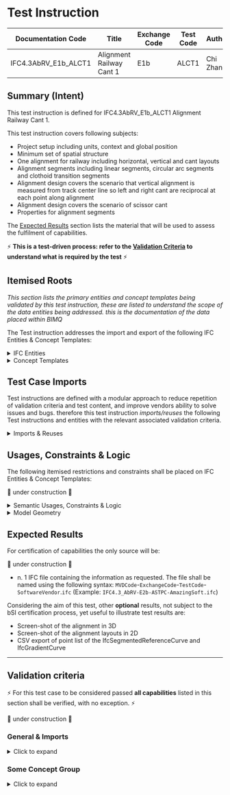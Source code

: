 # Test Instruction

| Documentation Code   | Title                                          | Exchange Code | Test Code | Author          | Data Owner | Version | Date       |
|----------------------|------------------------------------------------|---------------|-----------| ----------------|------------|---------|------------|
| IFC4.3AbRV_E1b_ALCT1   | Alignment Railway Cant 1                     | E1b      | ALCT1     | Chi Zhang       | SBB        | 1.0     | 10.02.2022 |


## Summary (Intent)

This test instruction is defined for IFC4.3AbRV_E1b_ALCT1 Alignment Railway Cant 1.

This test instruction covers following subjects:
- Project setup including units, context and global position
- Minimum set of spatial structure 
- One alignment for railway including horizontal, vertical and cant layouts
- Alignment segments including linear segments, circular arc segments and clothoid transition segments
- Alignment design covers the scenario that vertical alignment is measured from track center line so left and right cant are reciprocal at each point along alignment
- Alignment design covers the scenario of scissor cant
- Properties for alignment segments

The [Expected Results](#Expected-Results) section lists the material that will be used to assess the fulfilment of capabilities.

:zap: **This is a test-driven process: refer to the [Validation Criteria](#Validation-Criteria) to understand what is required by the test** :zap:

## Itemised Roots
*This section lists the primary entities and concept templates being validated by this test instruction, these are listed to understand the scope of the data entities being addressed. this is the documentation of the data placed within BIMQ*

The Test instruction addresses the import and export of the following IFC Entities & Concept Templates:

<details><summary>IFC Entities</summary>

These entities represent a test-specific subset of the wider AbRV_Ex exchange and the overall AbRV MVD. **The scope of the test shall not be used as a definitive scope of the exchange, or of the entire MVD.**

- *Rooted entities*
  - *IfcProject*
  - *IfcSite*
  - *IfcAlignment*
  - *IfcAlignmentSegment*
  - *IfcAlignmentHorizontal*
  - *IfcAlignmentVertical*
  - *IfcAlignmentCant*
  
- *Non-Rooted entities*
  - *IfcMapConversion*
  - *IfcProjectedCRS*
  - *IfcUnitAssignment*
  - *IfcSIUnit*
  - *IfcAlignmentHorizontalSegment*
  - *IfcAlignmentVerticalSegment*
  - *IfcAlignmentCantSegment*
  - *IfcAxis2Placement2D*
  - *IfcAxis2Placement3D*
  - *IfcCircle*
  - *IfcClothoid*
  - *IfcCompositeCurve*
  - *IfcCurveSegment*
  - *IfcLine*
  - *IfcLocalPlacement*
  - *IfcGeometricRepresentationContext*
  - *IfcGeometricRepresentationSubContext*
  - *IfcGradientCurve*
  - *IfcProductDefinitionShape*
  - *IfcShapeRepresentation*


  

</details>

<details><summary>Concept Templates</summary>

These concept templates represent a test-specific subset of the wider AbRV_Ex exchange and the overall AbRV MVD, that must be correctly exported to meet the validation criteria. **The scope of the test shall not be used as a definitive scope of the exchange, or of the entire MVD.**

- *Rooted Templates*
  - *Project Units*
  - *Project Representation Context*
  - *Project Global Positioning*
  - *Spatial Decomposition*
  - *Spatial Composition*
  - *Spatial Container*
  - *Alignment Layout*
  - *Alignment Geometry Cant*
  - *Property Sets for Objects*
  - *Object User Identity*
  - *Software Identity*
  
- *Partial Templates* 
  - *Arc Segment*
  - *Clothoid Transition Segment*
  - *Linear Segment*

  

</details>

## Test Case Imports
Test instructions are defined with a modular approach to reduce repetition of validation criteria and test content, and improve vendors ability to solve issues and bugs. therefore this test instruction *imports/reuses* the following Test instructions and entities with the relevant associated validation criteria.

<details><summary>Imports & Reuses</summary>

| TI Code                                  | Test Instruction Title    | Comments                     |
|------------------------------------------|---------------------------|------------------------------|
| [IFC4.3AbRV_E0_MSTP](../../E0-SCFD/MSTP) | Model Setup & Positioning | PROJ-01 imported along with RCTX-01 and associated configuration and history data |

</details>

## Usages, Constraints & Logic
The following itemised restrictions and constraints shall be placed on IFC Entities & Concept Templates:

:construction: under construction :construction:

<details><summary>Semantic Usages, Constraints & Logic</summary>

The following itemised Usages, Constraints & Logic are normative entries within the AbRV MVD and MUST be satisfied to meet the defined validation criteria

| **ID**  | **CRITERIA**                           | **Concept Template** | **COMMENT** |
|---------|----------------------------------------|----------------------|-------------|
| ALIG_00 | Alignment layout structure is verified | Alignment Layout     |             |
| ALSC_00 | Alignment shall be contained in a Site | Spatial Containment  |             |
| ALGR_00 | Alignment elements should have the correct shape representation | Product Geometric Representation |          |

ALIG_00: Alignment layout structure is verified
> 1. Each `IfcAlignment` must nest exactly 1 `IfcAlignmentHorizontal`
> 1. Each `IfcAlignment` must nest at most 1 `IfcAlignmentVertical`
> 1. Each `IfcAlignment` must nest at most 1 `IfcAlignmentCant`  
> 1. Each `IfcAlignmentHorizontal` must nest only `IfcAlignmentSegment` that has design parameters defined by 'IfcAlignmentHorizontalSegment'
> 1. Each `IfcAlignmentVertical` must nest only `IfcAlignmentSegment' that has design parameters defined by 'IfcAlignmentVerticalSegment'
> 1. Each `IfcAlignmentCant` must nest only `IfcAlignmentSegment` that has design parameters defined by 'IfcAlignmentCantSegment'

ALSC_00: Alignment shall be contained in a Site
> 1. Each 'IfcAlignment' must be contained in 1 'IfcSite'
  
ALGR_00: Alignment and nested elements should have the correct shape representation
> 1. Each 'IfcAlignment' should have a shape representation, with representation identifier set to 'Axis', representation type set to 'Curve3D', and geometric item as 'IfcGradientCurve'
> 1. Each 'IfcAlignmentSegment' should have a shape representation, with representation identifier set to 'Axis', representation type set to 'Segment', and geometric item as 'IfcCurveSegment'
> 1. Each 'IfcAlignmentHorizontal' should have a shape representation, with representation identifier set to 'Axis', representation type set to 'Curve2D', and geometric item as 'IfcCompositeCurve'
> 1. Each 'IfcAlignmentVertical' should have a shape representation, with representation identifier set to 'Axis', representation type set to 'Curve3D', and geometric item as 'IfcGradientCurve'
> 1. Each 'IfcAlignmentCant' should have a shape representation, with representation identifier set to 'Axis', representation type set to 'Curve3D', and geometric item as 'IfcSegmentedReferenceCurve'

</details>

<details><summary>Model Geometry</summary>
The Test case requires the following additional checks related to Model Geometry:


| **ID**  | **CRITERIA**                           | **Concept Template** | **COMMENT** |
|---------|----------------------------------------|----------------------|-------------|
| ALGM_00 | Continuity of alignment is verified    | na                   |             |
| ALGM_01 | Consistency between alignment semantics and geometry is verified | na |             |

ALGM_00: Continuity of alignment is verified
> 1. The deviation between the end point of an 'IfcAlignmentHorizontalSegment' and the start point of subsequent 'IfcAlignmentHorizontalSegment' must be smaller than 0.00001m.
> 1. The deviation between the end point of an 'IfcAlignmentVerticalSegment' and the start point of subsequent 'IfcAlignmentVerticalSegment' must be smaller than 0.00001m.
> 1. The deviation between the end point of an 'IfcAlignmentCantSegment' and the start point of subsequent 'IfcAlignmentCantSegment' must be smaller than 0.00001m.
> 1. In case of transition code "CONTSAMEGRADIENT", the deviation between the end direction of an IfcAlignmentHorizontalSegment and the start direction of subsequent IfcAlignmentHorizontalSegment must be smaller than 0.000001 radian.
> 1. In case of transition code "CONTSAMEGRADIENT", the deviation between the end direction of an IfcAlignmentVerticalSegment and the start direction of subsequent IfcAlignmentVerticalSegment must be smaller than 0.000001 radian.

ALGM_01: Consistency between alignment semantics and geometry is verified
> 1. The geometric representation of alignment horizontal (IfcCompositeCurve segments) should be consistent with the semantic counterpart (list of IfcAlignmentHorizontalSegment).
> 1. The geometric representation of alignment horizontal (IfcGradientCurve segments) should be consistent with the semantic counterpart (list of IfcAlignmentVerticalSegment).
> 1. The geometric representation of alignment horizontal (IfcSegmentedReferenceCurve segments) should be consistent with the semantic counterpart (list of IfcAlignmentCantSegment).
- *Constraint*

</details>

## Expected Results

For certification of capabilities the only source will be:

:construction: under construction :construction:

- n. 1 IFC file containing the information as requested. The file shall be named using the following syntax: `MVDCode`-`ExchangeCode`-`TestCode`-`SoftwareVendor`.`ifc` (Example: `IFC4.3_AbRV-E2b-ASTPC-AmazingSoft.ifc`)

Considering the aim of this test, other **optional** results, not subject to the bSI certification process, yet useful to illustrate test results are:
- Screen-shot of the alignment in 3D
- Screen-shot of the alignment layouts in 2D
- CSV export of point list of the IfcSegmentedReferenceCurve and IfcGradientCurve

---

## Validation criteria
:zap: For this test case to be considered passed **all capabilities** listed in this section shall be verified, with no exception. :zap:

:construction: under construction :construction:

### General & Imports

<details><summary>Click to expand</summary>

- All the concept templates must be correctly implemented as presented in the validation criteria
- At least 1 instance of each entity listed in [Itemised Roots](#Itemised-Roots) is present in the file.
- 1 IfcAlignment instance is expected to be present in the file.


#### Imports
| **TI Code**        | **Criteria Codes** | *COMMENT**                                         |
|--------------------|--------------------|----------------------------------------------------|
| IFC4.3AbRV_E0_MSTP | ALL CRITERIA       | As outlined in the dataset [Imported Entities Table](Dataset/README.md#Imported-Entities-Table) |


#### General
| **ID**  | **CRITERIA**                                        | **VALUE**                                     | **COMMENT** |
|---------|-----------------------------------------------------|-----------------------------------------------|-------------|
| GENE_01 | All requested entities are present in the IFC model | per [Entities Table](Dataset/README.md#Entities-Table) |    |
| GENE_02 | The model contains exactly 1 IfcAlignment | per [Entities Table](Dataset/README.md#Entities-Table) |    |
| GENE_03 | The IfcAlignment nests exactly 1 IfcAlignmentHorizontal, exactly 1 IfcAlignmentVertical and exactly 1 IfcAlignmentCant | per [Entities Table](Dataset/README.md#Entities-Table) |    |
| GENE_04 | The IfcAlignmentHorizontal nests a list of IfcAlignmentSegment, each of which has DesignParameters typed as IfcAlignmentHorizontalSegment | per [Entities Table](Dataset/README.md#Entities-Table) |    |
| GENE_05 | The IfcAlignmentVertical nests a list of IfcAlignmentSegment, each of which has DesignParameters typed as IfcAlignmentVerticalSegment | per [Entities Table](Dataset/README.md#Entities-Table) |    |
| GENE_06 | The IfcAlignmentCant nests a list of IfcAlignmentSegment, each of which has DesignParameters typed as IfcAlignmentCantSegment | per [Entities Table](Dataset/README.md#Entities-Table) |    |
| GENE_07 | Parameters of alignment segments shall be defined according to the Dataset | per [Entities Table](Dataset/README.md#Entities-Table) |    |
| GENE_08 | Each IfcAlignment should have geometric representation IfcSegmentedReferenceCurve | per [Entities Table](Dataset/README.md#Entities-Table) |    |
| GENE_09 | The EndPoint of IfcSegmentedReferenceCurve shall be present in the model to be checked | per [Entities Table](Dataset/README.md#Entities-Table) |    |
| GENE_10 | The EndPoint of IfcGradientCurve shall be present in the model to be checked | per [Entities Table](Dataset/README.md#Entities-Table) |    |

</details>

### Some Concept Group

<details><summary>Click to expand</summary>
Criteria around the representation of 'Some Concept'

| **ID**  | **CRITERIA**                                        | **VALUE**                                | **COMMENT** |
|---------|-----------------------------------------------------|------------------------------------------|-------------|
| XXXX_01 | A Criteria to follow                                | its expected value or outcome             |             |

</details>
